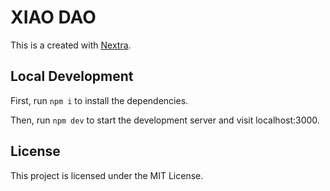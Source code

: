 # XIAO DAO 

This is a created with [Nextra](https://nextra.site).
 
## Local Development

First, run `npm i` to install the dependencies.

Then, run `npm dev` to start the development server and visit localhost:3000.

## License

This project is licensed under the MIT License.
